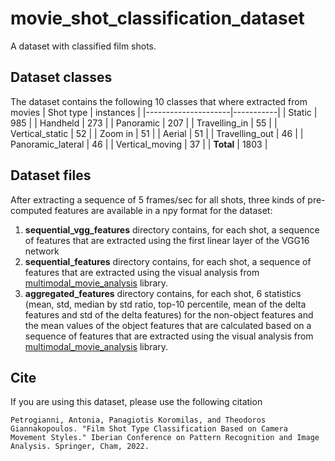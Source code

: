 # movie_shot_classification_dataset
A dataset with classified film shots.

## Dataset classes
The dataset contains the following 10 classes that where extracted from movies
| Shot type           | instances |
|---------------------|-----------|
| Static              | 985       |
| Ηandheld             | 273       |
| Panoramic           | 207       |
| Travelling_in       | 55        |
| Vertical_static     | 52        |
| Zoom in             | 51        |
| Aerial              | 51        |
| Travelling_out      | 46        |
| Panoramic_lateral   | 46        |
| Vertical_moving     | 37        |
| **Total**           | 1803      |

## Dataset files

After extracting a sequence of 5 frames/sec for all shots, three kinds of pre-computed features are available in a npy format for the dataset: 

1. **sequential_vgg_features** directory contains, for each shot, a sequence of features that are extracted using the first linear layer of the VGG16 network
2. **sequential_features** directory contains, for each shot, a sequence of features that are extracted using the visual analysis from [multimodal_movie_analysis](https://github.com/tyiannak/multimodal_movie_analysis) library.
3. **aggregated_features** directory contains, for each shot, 6 statistics (mean, std, median by std ratio, top-10 percentile, mean of the delta features and std of the delta features) for the non-object features and the mean values of the object features that are calculated based on a sequence of features that are extracted using the visual analysis from [multimodal_movie_analysis](https://github.com/tyiannak/multimodal_movie_analysis) library.

## Cite
If you are using this dataset, please use the following citation
```
Petrogianni, Antonia, Panagiotis Koromilas, and Theodoros Giannakopoulos. "Film Shot Type Classification Based on Camera Movement Styles." Iberian Conference on Pattern Recognition and Image Analysis. Springer, Cham, 2022.
```
